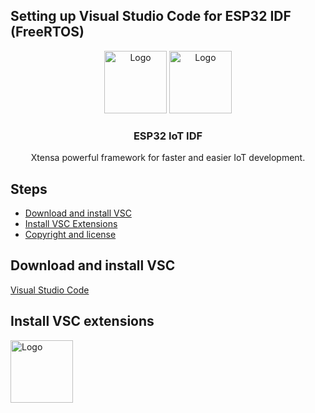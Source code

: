 ## Setting up Visual Studio Code for ESP32 IDF (FreeRTOS)


<p align="center">
  <a>
    <img src="https://atmosphereiot.com/images/Third-Party-Logos/EspressifLogoFullGlow.png" alt="Logo" height=100 ><span width=50></span>
    <img src="https://code.visualstudio.com/assets/images/windows-logo.png" alt="Logo" width=100 >
  </a>

  <h3 align="center">ESP32 IoT IDF</h3>

  <p align="center">
    Xtensa powerful framework for faster and easier IoT development.
  </p>
</p>

## Steps

- [Download and install VSC](#Download-and-install-VSC)
- [Install VSC Extensions](#Install-VSC-extensions)
- [Copyright and license](#copyright-and-license)

## Download and install VSC

<a href="https://code.visualstudio.com/"><span>Visual Studio Code</span></a>

## Install VSC extensions

<img src="https:/github.com/Deous/VSC-Guide-for-esp32/vsc-guide-1.bmp" alt="Logo" width=100 >

